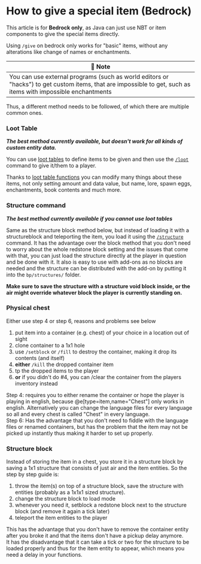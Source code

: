 # How to give a special item (Bedrock)

This article is for **Bedrock only**, as Java can just use NBT or item components to give the special items directly.

Using `/give` on bedrock only works for "basic" items, without any alterations like change of names or enchantments.

| 📝 Note |
|---------|
|You can use external programs (such as world editors or "hacks") to get custom items, that are impossible to get, such as items with impossible enchantments|

Thus, a different method needs to be followed, of which there are multiple common ones.

### Loot Table

**_The best method currently available, but doesn't work for all kinds of custom entity data._**

You can use [loot tables](https://wiki.bedrock.dev/loot/loot-tables.html) to define items to be given and then use the [`/loot`](https://minecraft.wiki/w/Commands/loot) command to give it/them to a player.

Thanks to [loot table functions](https://wiki.bedrock.dev/loot/item-functions.html) you can modify many things about these items, not only setting amount and data value, but name, lore, spawn eggs, enchantments, book contents and much more.


### Structure command

**_The best method currently available if you cannot use loot tables_**

Same as the structure block method below, but instead of loading it with a structureblock and teleporting the item, you load it using the [`/structure`](https://minecraft.wiki/Commands/structure) command. It has the advantage over the block method that you don't need to worry about the whole redstone block setting and the issues that come with that, you can just load the structure directly at the player in question and be done with it. It also is easy to use with add-ons as no blocks are needed and the structure can be distributed with the add-on by putting it into the `bp/structures/` folder.

**Make sure to save the structure with a structure void block inside, or the air might override whatever block the player is currently standing on.**


### Physical chest

Either use step 4 or step 6, reasons and problems see below

1. put item into a container (e.g. chest) of your choice in a location out of sight
2. clone container to a 1x1 hole
3. use `/setblock` or `/fill` to destroy the container, making it drop its contents (and itself)
4. **either** `/kill` the dropped container item
5. tp the dropped items to the player
6. **or** if you didn't do #4, you can /clear the container from the players inventory instead

Step 4: requires you to either rename the container or hope the player is playing in english, because @e[type=item,name="Chest"] only works in english. Alternatively you can change the language files for every language so all and every chest is called "Chest" in every language.  
Step 6: Has the advantage that you don't need to fiddle with the language files or renamed containers, but has the problem that the item may not be picked up instantly thus making it harder to set up properly.

### Structure block

Instead of storing the item in a chest, you store it in a structure block by saving a 1x1 structure that consists of just air and the item entities. So the step by step guide is:

1. throw the item(s) on top of a structure block, save the structure with entities (probably as a 1x1x1 sized structure).
2. change the structure block to load mode
3. whenever you need it, setblock a redstone block next to the structure block (and remove it again a tick later)
4. teleport the item entities to the player

This has the advantage that you don't have to remove the container entity after you broke it and that the items don't have a pickup delay anymore.  
It has the disadvantage that it can take a tick or two for the structure to be loaded properly and thus for the item entity to appear, which means you need a delay in your functions.
